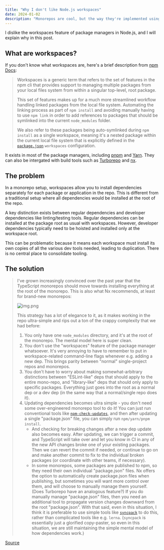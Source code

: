 ```yaml
---
title: "Why I don't like Node.js workspaces"
date: 2024-01-02
description: "Monorepos are cool, but the way they're implemented using workspaces... isn't."
---
```


I dislike the workspaces feature of package managers in Node.js, and I will explain why in this post.

## What are workspaces?

If you don't know what workspaces are, here's a brief description from [npm Docs](https://docs.npmjs.com/cli/v7/using-npm/workspaces):

> Workspaces is a generic term that refers to the set of features in the npm cli that provides support to managing multiple packages from your local files system from within a singular top-level, root package.
>
> This set of features makes up for a much more streamlined workflow handling linked packages from the local file system. Automating the linking process as part of `npm install` and avoiding manually having to use `npm link` in order to add references to packages that should be symlinked into the current `node_modules` folder.
>
> We also refer to these packages being auto-symlinked during `npm install` as a single workspace, meaning it's a nested package within the current local file system that is explicitly defined in the [`package.json`](https://docs.npmjs.com/cli/v7/configuring-npm/package-json#workspaces) `workspaces` configuration.

It exists in most of the package managers, including [pnpm](https://pnpm.io/workspaces) and [Yarn](https://yarnpkg.com/features/workspaces). They can also be intergated with build tools such as [Turborepo](https://turbo.build/repo) and [nx](https://nx.dev/).

## The problem

In a monorepo setup, workspaces allow you to install dependencies separately for each package or application in the repo. This is different from a traditional setup where all dependencies would be installed at the root of the repo.

A key distinction exists between regular dependencies and developer dependencies like linting/testing tools. Regular dependencies can be installed at the package root as usual with workspaces. However, developer dependencies typically need to be hoisted and installed only at the workspace root.

This can be problematic because it means each workspace must install its own copies of all the various dev tools needed, leading to duplication. There is no central place to consolidate tooling.

## The solution

> I've grown increasingly convinced over the past year that the TypeScript monorepos should move towards installing everything at the root of the monorepo. This is also what Nx recommends, at least for brand-new monorepos:
>
> ![img.png](/images/nodejs-workspaces-img.png)
>
> This strategy has a lot of elegance to it, as it makes working in the repo ultra-simple and rips out a ton of the crappy complexity that we had before:
>
> 1. You only have one `node_modules` directory, and it's at the root of the monorepo. The mental model here is super clean.
> 2. You don't use the "workspaces" feature of the package manager whatsoever. It's very annoying to have to remember to put in workspace-related command-line flags whenever e.g. adding a new dep. This brings parity between "normal" single-project repos and monorepos.
> 3. You don't have to worry about making somewhat-arbitrary distinctions between "ESLint-like" deps that should apply to the entire mono-repo, and "library-like" deps that should only apply to specific packages. Everything just goes into the root as a normal dep or a dev dep (in the same way that a normal/single repo does it).
> 4. Updating dependencies becomes ultra simple - you don't need some over-engineered monorepo tool to do it! You can just run conventional tools like [`npm-check-updates`](https://github.com/raineorshine/npm-check-updates), and then after updating a single "package.json" file, you can simply run `npm/yarn/pnpm install`.
>     - And checking for breaking changes after a new dep update also becomes easy. After updating, we can trigger a commit, and TypeScript will take over and let you know in CI in any of the new API changes broke one of your existing packages. Then we can revert the commit if needed, or continue to go on and make another commit to fix to the individual broken packages (or coordinate with other teams, if necessary).
>     - In some monorepos, some packages are published to npm, so they need their own individual "package.json" files. Nx offers the option to automatically create package.json files when publishing, but sometimes you will want more control over them, and will choose to manually manage them yourself. (Does Turborepo have an analogous feature?) If you do manually manage "package.json" files, then you need an additional tool to propagate version changes downward from the root "package.json". With that said, even in this situation, I think it is preferable to use simple tools like [`syncpack`](https://github.com/JamieMason/syncpack) to do this, rather than complicated tools like e.g. `lerna`. (`syncpack` is essentially just a glorified copy-paster, so even in this situation, we are still maintaining the simple mental model of how dependencies work.)

[Source](https://github.com/vercel/turbo/issues/2060#issuecomment-1416135197)
